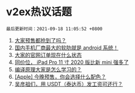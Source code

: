 # v2ex热议话题

`最后更新时间：2021-09-18 11:05:52 +0800`

1. [大家预售都抢到了吗？](https://www.v2ex.com/t/802615)
1. [国内手机厂商最大的软肋就是 android 系统！](https://www.v2ex.com/t/802674)
1. [大家的官网订单现在什么状态](https://www.v2ex.com/t/802632)
1. [同价位， iPad Pro 11 寸 2020 版比新 mini 强多了](https://www.v2ex.com/t/802507)
1. [编译原理大家是怎么学习的？](https://www.v2ex.com/t/802520)
1. [[Apple] 今晚预售，你会选择什么配色？](https://www.v2ex.com/t/802537)
1. [吴彦祖们，用 USDT（泰达币）发工资可还行？](https://www.v2ex.com/t/802503)

